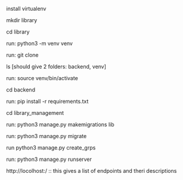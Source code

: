 install virtualenv

mkdir library

cd library

run: python3 -m venv venv

run: git clone <this repo>

ls [should give 2 folders: backend, venv]

run: source venv/bin/activate

cd backend

run: pip install -r requirements.txt

cd library_management

<!-- You can change databaseconfigurations to what you like -->
run: python3 manage.py makemigrations lib

run: python3 manage.py migrate

<!-- create_grps is a custom command written by me to create groups in the database -->
run python3 manage.py create_grps
<!-- Now ths database is set -->

run: python3 manage.py runserver <!--  To start dev server -->

http://locolhost:<your port>/ :: this gives a list of endpoints and theri descriptions